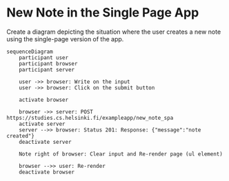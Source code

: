 # New Note in the Single Page App

Create a diagram depicting the situation where the user creates a new note using the single-page version of the app.



```mermaid
sequenceDiagram
    participant user
    participant browser
    participant server

    user ->> browser: Write on the input
    user ->> browser: Click on the submit button

    activate browser

    browser ->> server: POST https://studies.cs.helsinki.fi/exampleapp/new_note_spa
    activate server
    server -->> browser: Status 201: Response: {"message":"note created"}
    deactivate server

    Note right of browser: Clear input and Re-render page (ul element)

    browser -->> user: Re-render
    deactivate browser
```